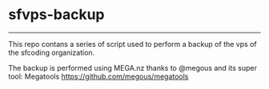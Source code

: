 
# sfvps-backup 

---

This repo contans a series of script used to perform a backup of the vps of the sfcoding organization. 

The backup is performed using MEGA.nz thanks to @megous and its super tool: Megatools https://github.com/megous/megatools 



